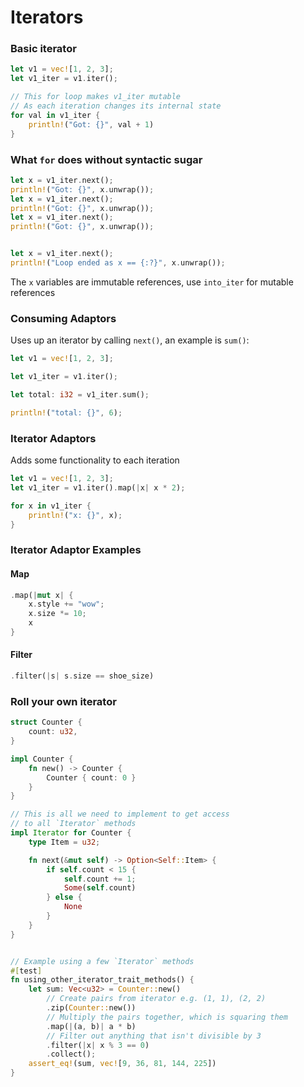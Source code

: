 # Iterators

### Basic iterator
```rust
let v1 = vec![1, 2, 3];
let v1_iter = v1.iter();

// This for loop makes v1_iter mutable
// As each iteration changes its internal state
for val in v1_iter {
	println!("Got: {}", val + 1)
}
```

### What `for` does without syntactic sugar
```rust
let x = v1_iter.next();
println!("Got: {}", x.unwrap());
let x = v1_iter.next();
println!("Got: {}", x.unwrap());
let x = v1_iter.next();
println!("Got: {}", x.unwrap());


let x = v1_iter.next();
println!("Loop ended as x == {:?}", x.unwrap());
```
The `x` variables are immutable references, use `into_iter` for mutable references

### Consuming Adaptors
Uses up an iterator by calling `next()`, an example is `sum()`:

```rust
let v1 = vec![1, 2, 3];

let v1_iter = v1.iter();

let total: i32 = v1_iter.sum();

println!("total: {}", 6);
```

### Iterator Adaptors
Adds some functionality to each iteration
```rust
let v1 = vec![1, 2, 3];
let v1_iter = v1.iter().map(|x| x * 2);

for x in v1_iter {
	println!("x: {}", x);
}
```

### Iterator Adaptor Examples
#### Map
```rust
.map(|mut x| {
	x.style += "wow";
	x.size *= 10;
	x
}
```

#### Filter
```rust
.filter(|s| s.size == shoe_size)
```

### Roll your own iterator
```rust
struct Counter {
    count: u32,
}

impl Counter {
    fn new() -> Counter {
        Counter { count: 0 }
    }
}

// This is all we need to implement to get access
// to all `Iterator` methods
impl Iterator for Counter {
    type Item = u32;

    fn next(&mut self) -> Option<Self::Item> {
        if self.count < 15 {
            self.count += 1;
            Some(self.count)
        } else {
            None
        }
    }
}


// Example using a few `Iterator` methods
#[test]
fn using_other_iterator_trait_methods() {
    let sum: Vec<u32> = Counter::new()
        // Create pairs from iterator e.g. (1, 1), (2, 2)
        .zip(Counter::new())
        // Multiply the pairs together, which is squaring them
        .map(|(a, b)| a * b)
        // Filter out anything that isn't divisible by 3
        .filter(|x| x % 3 == 0)
        .collect();
    assert_eq!(sum, vec![9, 36, 81, 144, 225])
}
```